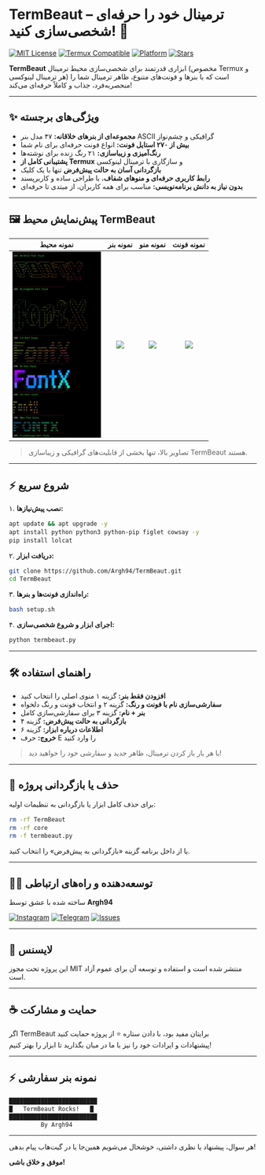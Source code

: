 # TermBeaut – ترمینال خود را حرفه‌ای شخصی‌سازی کنید! 🚀

[![MIT License](https://img.shields.io/badge/license-MIT-blue.svg)](LICENSE)
[![Termux Compatible](https://img.shields.io/badge/Termux-Compatible-brightgreen)](https://termux.com/)
[![Platform](https://img.shields.io/badge/platform-Linux%20%7C%20Termux-orange)](https://github.com/Argh94/TermBeaut)
[![Stars](https://img.shields.io/github/stars/Argh94/TermBeaut?style=social)](https://github.com/Argh94/TermBeaut/stargazers)

**TermBeaut** ابزاری قدرتمند برای شخصی‌سازی محیط ترمینال (مخصوص Termux و هر ترمینال لینوکسی) است که با بنرها و فونت‌های متنوع، ظاهر ترمینال شما را منحصربه‌فرد، جذاب و کاملاً حرفه‌ای می‌کند!

---

## ✨ ویژگی‌های برجسته

- **مجموعه‌ای از بنرهای خلاقانه:** ۴۷ مدل بنر ASCII گرافیکی و چشم‌نواز  
- **بیش از ۲۷۰ استایل فونت:** انواع فونت حرفه‌ای برای نام شما  
- **رنگ‌آمیزی و زیباسازی:** ۲۱ رنگ زنده برای نوشته‌ها  
- **پشتیبانی کامل از Termux** و سازگاری با ترمینال لینوکسی  
- **بازگردانی آسان به حالت پیش‌فرض** تنها با یک کلیک  
- **رابط کاربری حرفه‌ای و منوهای شفاف**، با طراحی ساده و کاربرپسند  
- **بدون نیاز به دانش برنامه‌نویسی:** مناسب برای همه کاربران، از مبتدی تا حرفه‌ای  

---

## 🖼️ پیش‌نمایش محیط TermBeaut

<div align="center">

| نمونه محیط  |  نمونه بنر  |  نمونه منو  |  نمونه فونت  |
|:-----------:|:-----------:|:-----------:|:-----------:|
| <img src="https://github.com/Argh94/TermBeaut/blob/main/image/Nfin.png" width="180"/> | <img src="https://raw.githubusercontent.com/Argh94/TermBeaut/main/demo/demo2.png" width="180"/> | <img src="https://raw.githubusercontent.com/Argh94/TermBeaut/main/demo/demo3.png" width="180"/> | <img src="https://raw.githubusercontent.com/Argh94/TermBeaut/main/demo/demo4.png" width="180"/> |

</div>

> تصاویر بالا، تنها بخشی از قابلیت‌های گرافیکی و زیباسازی TermBeaut هستند.

---

## ⚡ شروع سریع

۱. **نصب پیش‌نیازها:**
```bash
apt update && apt upgrade -y
apt install python python3 python-pip figlet cowsay -y
pip install lolcat
```

۲. **دریافت ابزار:**
```bash
git clone https://github.com/Argh94/TermBeaut.git
cd TermBeaut
```

۳. **راه‌اندازی فونت‌ها و بنرها:**
```bash
bash setup.sh
```

۴. **اجرای ابزار و شروع شخصی‌سازی:**
```bash
python termbeaut.py
```

---

## 🛠️ راهنمای استفاده

- **افزودن فقط بنر:** گزینه ۱ منوی اصلی را انتخاب کنید
- **سفارشی‌سازی نام با فونت و رنگ:** گزینه ۲ و انتخاب فونت و رنگ دلخواه
- **بنر + نام:** گزینه ۳ برای سفارشی‌سازی کامل
- **بازگردانی به حالت پیش‌فرض:** گزینه ۴
- **اطلاعات درباره ابزار:** گزینه ۶
- **خروج:** حرف E را وارد کنید

> با هر بار باز کردن ترمینال، ظاهر جدید و سفارشی خود را خواهید دید!

---

## 🔄 حذف یا بازگردانی پروژه

برای حذف کامل ابزار یا بازگردانی به تنظیمات اولیه:
```bash
rm -rf TermBeaut
rm -rf core
rm -f termbeaut.py
```
یا از داخل برنامه گزینه «بازگردانی به پیش‌فرض» را انتخاب کنید.

---

## 👨‍💻 توسعه‌دهنده و راه‌های ارتباطی

ساخته شده با عشق توسط **Argh94**

[![Instagram](https://img.shields.io/badge/Instagram-argh94-red?logo=instagram)](https://instagram.com/argh94)
[![Telegram](https://img.shields.io/badge/Telegram-argh94-blue?logo=telegram)](https://t.me/argh94)
[![Issues](https://img.shields.io/badge/GitHub-Issues-lightgrey?logo=github)](https://github.com/Argh94/TermBeaut/issues)

---

## 📃 لایسنس

این پروژه تحت مجوز MIT منتشر شده است و استفاده و توسعه آن برای عموم آزاد است.

---

## ☕ حمایت و مشارکت

اگر TermBeaut برایتان مفید بود، با دادن ستاره ⭐ از پروژه حمایت کنید  
پیشنهادات و ایرادات خود را نیز با ما در میان بگذارید تا ابزار را بهتر کنیم!

---

## ⚡ نمونه بنر سفارشی

```text
█████████████████████████
█   TermBeaut Rocks!   █
█████████████████████████
         By Argh94
```

---

هر سوال، پیشنهاد یا نظری داشتی، خوشحال می‌شویم همین‌جا یا در گیت‌هاب پیام بدهی!

**موفق و خلاق باشی!**
